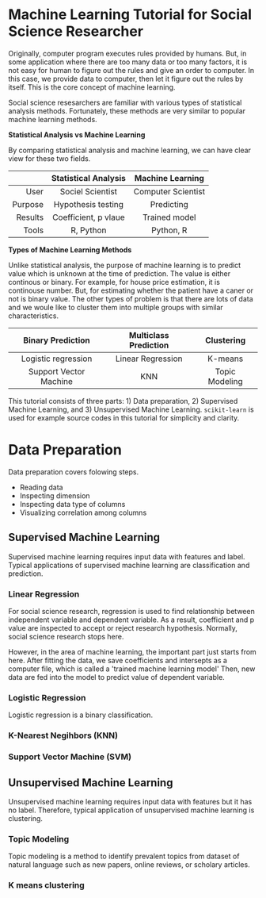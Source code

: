# Machine Learning Tutorial for Social Science Researcher

Originally, computer program executes rules provided by humans. But, in some application where there are too many data or too many factors, it is not easy for human to figure out the rules and give an order to computer. In this case, we provide data to computer, then let it figure out the rules by itself. This is the core concept of machine learning.

Social science resesarchers are familiar with various types of statistical analysis methods. Fortunately, these methods are very similar to popular machine learning methods.

__Statistical Analysis vs Machine Learning__

By comparing statistical analysis and machine learning, we can have clear view for these two fields.  

|         | Statistical Analysis | Machine Learning |
|--------:| :----------------: | :--------------: |
| User    | Sociel Scientist | Computer Scientist |
| Purpose | Hypothesis testing | Predicting       |
| Results | Coefficient, p vlaue | Trained model |
| Tools   | R, Python | Python, R |

__Types of Machine Learning Methods__

Unlike statistical analysis, the purpose of machine learning is to predict value which is unknown at the time of prediction. The value is either continous or binary. For example, for house price estimation, it is continouse number. But, for estimating whether the patient have a caner or not is binary value. The other types of problem is that there are lots of data and we woule like to cluster them into multiple groups with similar characteristics. 

| Binary Prediction | Multiclass Prediction | Clustering |
| :---------------: | :-------------------: | :--------: |
| Logistic regression | Linear Regression | K-means |
| Support Vector Machine | KNN | Topic Modeling |

This tutorial consists of three parts: 1) Data preparation, 2) Supervised Machine Learning, and 3) Unsupervised Machine Learning. `scikit-learn` is used for example source codes in this tutorial for simplicity and clarity. 

# Data Preparation

Data preparation covers folowing steps.

- Reading data
- Inspecting dimension
- Inspecting data type of columns
- Visualizing correlation among columns
 
## Supervised Machine Learning

Supervised machine learning requires input data with features and label. Typical applications of supervised machine learning are classification and prediction. 

### Linear Regression

For social science research, regression is used to find relationship between independent variable and dependent variable. As a result, coefficient and p value are inspected to accept or reject research hypothesis. Normally, social science research stops here. 

However, in the area of machine learning, the important part just starts from here. After fitting the data, we save coefficients and intersepts as a computer file, which is called a 'trained machine learning model' Then, new data are fed into the model to predict value of dependent variable.

### Logistic Regression

Logistic regression is a binary classification.

### K-Nearest Negihbors (KNN)

### Support Vector Machine (SVM)

## Unsupervised Machine Learning

Unsupervised machine learning requires input data with features but it has no label. Therefore, typical application of unsupervised machine learning is clustering.

### Topic Modeling

Topic modeling is a method to identify prevalent topics from dataset of natural language such as new papers, online reviews, or scholary articles.

### K means clustering
